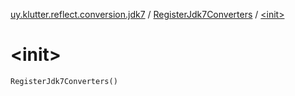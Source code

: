 [uy.klutter.reflect.conversion.jdk7](../index.md) / [RegisterJdk7Converters](index.md) / [&lt;init&gt;](.)


# &lt;init&gt;
<code>RegisterJdk7Converters()</code><br/>

